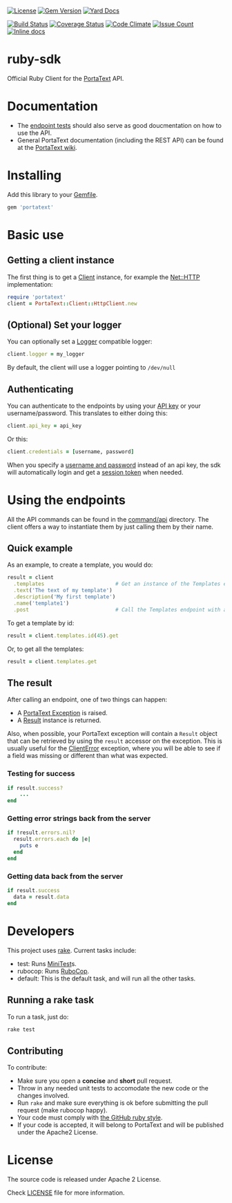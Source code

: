 [![License](http://img.shields.io/badge/license-APACHE2-blue.svg)](http://img.shields.io/badge/license-APACHE2-blue.svg)
[![Gem Version](https://badge.fury.io/rb/portatext.svg)](https://badge.fury.io/rb/portatext)
[![Yard Docs](http://img.shields.io/badge/yard-docs-blue.svg)](http://www.rubydoc.info/github/portatext/ruby-sdk)

[![Build Status](https://travis-ci.org/PortaText/ruby-sdk.svg)](https://travis-ci.org/PortaText/ruby-sdk)
[![Coverage Status](https://coveralls.io/repos/PortaText/ruby-sdk/badge.svg?branch=master&service=github)](https://coveralls.io/github/PortaText/ruby-sdk?branch=master)
[![Code Climate](https://codeclimate.com/github/PortaText/ruby-sdk/badges/gpa.svg)](https://codeclimate.com/github/PortaText/ruby-sdk)
[![Issue Count](https://codeclimate.com/github/PortaText/ruby-sdk/badges/issue_count.svg)](https://codeclimate.com/github/PortaText/ruby-sdk)
[![Inline docs](http://inch-ci.org/github/portatext/ruby-sdk.svg?branch=master)](http://inch-ci.org/github/portatext/ruby-sdk)

# ruby-sdk
Official Ruby Client for the [PortaText](https://www.portatext.com/) API.

# Documentation

* The [endpoint tests](https://github.com/PortaText/ruby-sdk/tree/master/test/endpoints) should also serve as good doucmentation on how to use the API.
* General PortaText documentation (including the REST API) can be found at the [PortaText wiki](https://github.com/PortaText/docs/wiki).

# Installing
Add this library to your [Gemfile](http://bundler.io/gemfile.html).
```ruby
gem 'portatext'
```

# Basic use

## Getting a client instance
The first thing is to get a [Client](https://github.com/PortaText/ruby-sdk/blob/master/lib/portatext/client/base_client.rb) instance, for example
the [Net::HTTP](https://github.com/PortaText/ruby-sdk/blob/master/lib/portatext/client/http_client.rb) implementation:

```ruby
require 'portatext'
client = PortaText::Client::HttpClient.new
```

## (Optional) Set your logger
You can optionally set a [Logger](http://ruby-doc.org/stdlib-2.2.0/libdoc/logger/rdoc/Logger.html) compatible logger:
```ruby
client.logger = my_logger
```

By default, the client will use a logger pointing to `/dev/null`

## Authenticating
You can authenticate to the endpoints by using your [API key](https://github.com/PortaText/docs/wiki/REST-API#auth_api) or your username/password. This translates to
either doing this:

```ruby
client.api_key = api_key
```

Or this:

```ruby
client.credentials = [username, password]
```

When you specify a [username and password](https://github.com/PortaText/docs/wiki/REST-API#auth_basic) instead of an api key, the sdk will
automatically login and get a [session token](https://github.com/PortaText/docs/wiki/REST-API#auth_session) when needed.

# Using the endpoints
All the API commands can be found in the [command/api](https://github.com/PortaText/ruby-sdk/tree/master/lib/portatext/command/api)
directory. The client offers a way to instantiate them by just calling them by their name.

## Quick example
As an example, to create a template, you would do:

```ruby
result = client
  .templates                       # Get an instance of the Templates endpoint.
  .text('The text of my template')
  .description('My first template')
  .name('template1')
  .post                            # Call the Templates endpoint with a POST.
```

To get a template by id:

```ruby
result = client.templates.id(45).get
```

Or, to get all the templates:

```ruby
result = client.templates.get
```

## The result
After calling an endpoint, one of two things can happen:
 * A [PortaText Exception](https://github.com/PortaText/ruby-sdk/tree/master/lib/portatext/exception) is raised.
 * A [Result](https://github.com/PortaText/ruby-sdk/blob/master/lib/portatext/command/result.rb) instance is returned.

Also, when possible, your PortaText exception will contain a `Result` object that
can be retrieved by using the `result` accessor on the exception. This is usually useful for the
[ClientError](https://github.com/PortaText/ruby-sdk/blob/master/lib/portatext/exception/client_error.rb) exception, where
you will be able to see if a field was missing or different than what was expected.

### Testing for success
```ruby
if result.success?
    ...
end
```

### Getting error strings back from the server
```ruby
if !result.errors.nil?
  result.errors.each do |e|
    puts e
  end
end
```

### Getting data back from the server
```ruby
if result.success
  data = result.data
end
```

# Developers
This project uses [rake](https://github.com/ruby/rake). Current tasks include:
 * test: Runs [MiniTest](https://github.com/seattlerb/minitest)s.
 * rubocop: Runs [RuboCop](https://github.com/bbatsov/rubocop).
 * default: This is the default task, and will run all the other tasks.

## Running a rake task
To run a task, just do:

```sh
rake test
```

## Contributing
To contribute:
 * Make sure you open a **concise** and **short** pull request.
 * Throw in any needed unit tests to accomodate the new code or the
 changes involved.
 * Run `rake` and make sure everything is ok before submitting the pull
 request (make rubocop happy).
 * Your code must comply with [the GitHub ruby style](https://github.com/styleguide/ruby).
 * If your code is accepted, it will belong to PortaText and will be published
 under the Apache2 License.

# License
The source code is released under Apache 2 License.

Check [LICENSE](https://github.com/PortaText/ruby-sdk/blob/master/LICENSE) file for more information.

